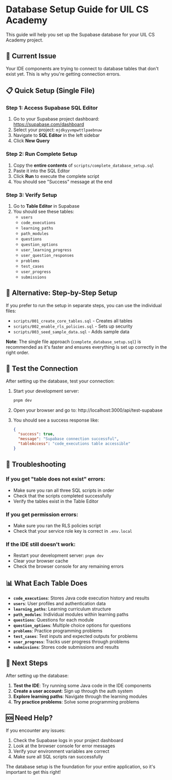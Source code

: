 # Database Setup Guide for UIL CS Academy

This guide will help you set up the Supabase database for your UIL CS Academy project.

## 🚨 **Current Issue**
Your IDE components are trying to connect to database tables that don't exist yet. This is why you're getting connection errors.

## 📋 **Quick Setup (Single File)**

### **Step 1: Access Supabase SQL Editor**
1. Go to your Supabase project dashboard: https://supabase.com/dashboard
2. Select your project: `mjdkyyvmpwttlpaebnuw`
3. Navigate to **SQL Editor** in the left sidebar
4. Click **New Query**

### **Step 2: Run Complete Setup**
1. Copy the **entire contents** of `scripts/complete_database_setup.sql`
2. Paste it into the SQL Editor
3. Click **Run** to execute the complete script
4. You should see "Success" message at the end

### **Step 3: Verify Setup**
1. Go to **Table Editor** in Supabase
2. You should see these tables:
   - `users`
   - `code_executions`
   - `learning_paths`
   - `path_modules`
   - `questions`
   - `question_options`
   - `user_learning_progress`
   - `user_question_responses`
   - `problems`
   - `test_cases`
   - `user_progress`
   - `submissions`

## 🔄 **Alternative: Step-by-Step Setup**

If you prefer to run the setup in separate steps, you can use the individual files:
- `scripts/001_create_core_tables.sql` - Creates all tables
- `scripts/002_enable_rls_policies.sql` - Sets up security
- `scripts/003_seed_sample_data.sql` - Adds sample data

**Note**: The single file approach (`complete_database_setup.sql`) is recommended as it's faster and ensures everything is set up correctly in the right order.

## 🧪 **Test the Connection**

After setting up the database, test your connection:

1. Start your development server:
   ```bash
   pnpm dev
   ```

2. Open your browser and go to: http://localhost:3000/api/test-supabase

3. You should see a success response like:
   ```json
   {
     "success": true,
     "message": "Supabase connection successful",
     "tableAccess": "code_executions table accessible"
   }
   ```

## 🔧 **Troubleshooting**

### **If you get "table does not exist" errors:**
- Make sure you ran all three SQL scripts in order
- Check that the scripts completed successfully
- Verify the tables exist in the Table Editor

### **If you get permission errors:**
- Make sure you ran the RLS policies script
- Check that your service role key is correct in `.env.local`

### **If the IDE still doesn't work:**
- Restart your development server: `pnpm dev`
- Clear your browser cache
- Check the browser console for any remaining errors

## 📊 **What Each Table Does**

- **`code_executions`**: Stores Java code execution history and results
- **`users`**: User profiles and authentication data
- **`learning_paths`**: Learning curriculum structure
- **`path_modules`**: Individual modules within learning paths
- **`questions`**: Questions for each module
- **`question_options`**: Multiple choice options for questions
- **`problems`**: Practice programming problems
- **`test_cases`**: Test inputs and expected outputs for problems
- **`user_progress`**: Tracks user progress through problems
- **`submissions`**: Stores code submissions and results

## 🎯 **Next Steps**

After setting up the database:

1. **Test the IDE**: Try running some Java code in the IDE components
2. **Create a user account**: Sign up through the auth system
3. **Explore learning paths**: Navigate through the learning modules
4. **Try practice problems**: Solve some programming problems

## 🆘 **Need Help?**

If you encounter any issues:

1. Check the Supabase logs in your project dashboard
2. Look at the browser console for error messages
3. Verify your environment variables are correct
4. Make sure all SQL scripts ran successfully

The database setup is the foundation for your entire application, so it's important to get this right!

